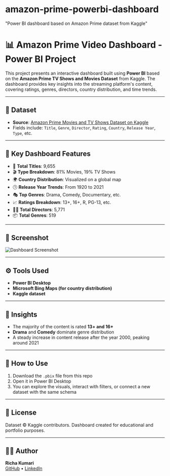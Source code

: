# amazon-prime-powerbi-dashboard
"Power BI dashboard based on Amazon Prime dataset from Kaggle"

# 📊 Amazon Prime Video Dashboard - Power BI Project

This project presents an interactive dashboard built using **Power BI** based on the **Amazon Prime TV Shows and Movies Dataset** from Kaggle. The dashboard provides key insights into the streaming platform's content, covering ratings, genres, directors, country distribution, and time trends.

---

## 📁 Dataset

- **Source**: [Amazon Prime Movies and TV Shows Dataset on Kaggle](https://www.kaggle.com/datasets)
- Fields include: `Title`, `Genre`, `Director`, `Rating`, `Country`, `Release Year`, `Type`, etc.

---

## 📌 Key Dashboard Features

- 🔢 **Total Titles**: 9,655  
- 🎬 **Type Breakdown**: 81% Movies, 19% TV Shows  
- 🌍 **Country Distribution**: Visualized on a global map  
- 🕒 **Release Year Trends**: From 1920 to 2021  
- 🎭 **Top Genres**: Drama, Comedy, Documentary, etc.  
- 📈 **Ratings Breakdown**: 13+, 16+, R, PG-13, etc.  
- 🧑‍🎬 **Total Directors**: 5,771  
- 📦 **Total Genres**: 519  

---

## 📸 Screenshot

![Dashboard Screenshot](C:\Users\erric\OneDrive\Desktop\dashboard.png.jpg)

---

## ⚙️ Tools Used

- **Power BI Desktop**
- **Microsoft Bing Maps (for country distribution)**
- **Kaggle dataset**

---

## 🧠 Insights

- The majority of the content is rated **13+ and 16+**
- **Drama** and **Comedy** dominate genre distribution
- A steady increase in content release after the year 2000, peaking around 2021

---

## 🚀 How to Use

1. Download the `.pbix` file from this repo
2. Open it in Power BI Desktop
3. You can explore the visuals, interact with filters, or connect a new dataset with the same schema

---

## 📜 License

Dataset © Kaggle contributors. Dashboard created for educational and portfolio purposes.

---

## 🙋‍♀️ Author

**Richa Kumari**  
[GitHub](https://github.com/Richa26kumari) • [LinkedIn](https://www.linkedin.com/in/richa-kumari-81548331a)

